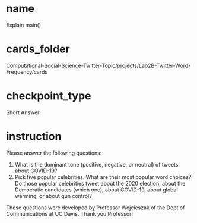 # name

Explain main()
 
# cards_folder

Computational-Social-Science-Twitter-Topic/projects/Lab2B-Twitter-Word-Frequency/cards

# checkpoint_type

Short Answer

# instruction

Please answer the following questions:

1. What is the dominant tone (positive, negative, or neutral) of tweets about COVID-19?
2. Pick five popular celebrities. What are their most popular word choices? Do those popular celebrities tweet about the 2020 election, about the Democratic candidates (which one), about COVID-19, about global warming, or about gun control? 

These questions were developed by Professor Wojcieszak of the Dept of Communications at UC Davis. Thank you Professor!
